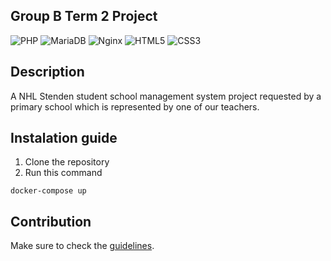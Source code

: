 ## Group B Term 2 Project
![PHP](https://img.shields.io/badge/-PHP-777BB4?style=flat&logo=php&logoColor=white)
![MariaDB](https://img.shields.io/badge/-MariaDB-003545?style=flat&logo=mariadb&logoColor=white)
![Nginx](https://img.shields.io/badge/-Nginx-009136?style=flat&logo=nginx&logoColor=white)
![HTML5](https://img.shields.io/badge/-HTML5-E34F26?style=flat&logo=html5&logoColor=white)
![CSS3](https://img.shields.io/badge/-CSS3-1572B6?style=flat&logo=css3)

## Description
A NHL Stenden student school management system project requested by a primary school which is represented by one of our teachers.

## Instalation guide
1. Clone the repository
2. Run this command
```
docker-compose up
```

## Contribution
Make sure to check the [guidelines](GUIDELINES.md).
